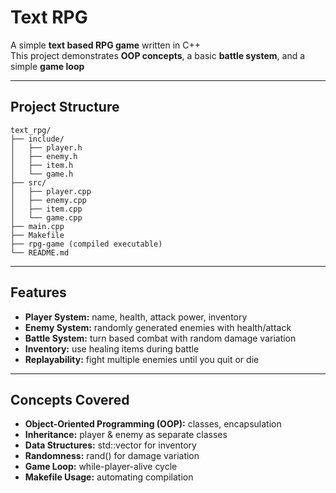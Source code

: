 # Text RPG

A simple **text based RPG game** written in C++    
This project demonstrates **OOP concepts**, a basic **battle system**, and a simple **game loop**

---

## Project Structure

```
text_rpg/
├── include/
│   ├── player.h
│   ├── enemy.h
│   ├── item.h
│   └── game.h
├── src/
│   ├── player.cpp
│   ├── enemy.cpp
│   ├── item.cpp
│   └── game.cpp
├── main.cpp
├── Makefile
├── rpg-game (compiled executable)
└── README.md
```

---

##  Features
- **Player System:** name, health, attack power, inventory
- **Enemy System:** randomly generated enemies with health/attack
- **Battle System:** turn based combat with random damage variation
- **Inventory:** use healing items during battle
- **Replayability:** fight multiple enemies until you quit or die

---

##  Concepts Covered
- **Object-Oriented Programming (OOP):** classes, encapsulation
- **Inheritance:** player & enemy as separate classes
- **Data Structures:** std::vector for inventory
- **Randomness:** rand() for damage variation
- **Game Loop:** while-player-alive cycle
- **Makefile Usage:** automating compilation

